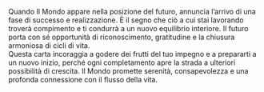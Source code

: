Quando Il Mondo appare nella posizione del futuro, annuncia l’arrivo di una fase di successo e realizzazione. È il segno che ciò a cui stai lavorando troverà compimento e ti condurrà a un nuovo equilibrio interiore. Il futuro porta con sé opportunità di riconoscimento, gratitudine e la chiusura armoniosa di cicli di vita.  
Questa carta incoraggia a godere dei frutti del tuo impegno e a prepararti a un nuovo inizio, perché ogni completamento apre la strada a ulteriori possibilità di crescita. Il Mondo promette serenità, consapevolezza e una profonda connessione con il flusso della vita.
